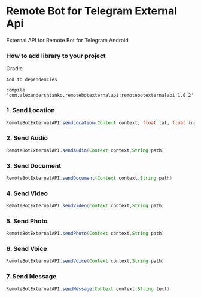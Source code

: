 # Remote Bot for Telegram External Api
External API for Remote Bot for Telegram Android

### How to add library to your project
Gradle
```
Add to dependencies

compile 'com.alexandershtanko.remotebotexternalapi:remotebotexternalapi:1.0.2'

```

### 1. Send Location
```Java
RemoteBotExternalAPI.sendLocation(Context context, float lat, float lng)
```
### 2. Send Audio
```Java
RemoteBotExternalAPI.sendAudio(Context context,String path)
```
### 3. Send Document
```Java
RemoteBotExternalAPI.sendDocument(Context context,String path)
```
### 4. Send Video
```Java
RemoteBotExternalAPI.sendVideo(Context context,String path)
```
### 5. Send Photo
```Java
RemoteBotExternalAPI.sendPhoto(Context context,String path)
```
### 6. Send Voice
```Java
RemoteBotExternalAPI.sendVoice(Context context,String path)
```
### 7. Send Message
```Java
RemoteBotExternalAPI.sendMessage(Context context,String text)
```